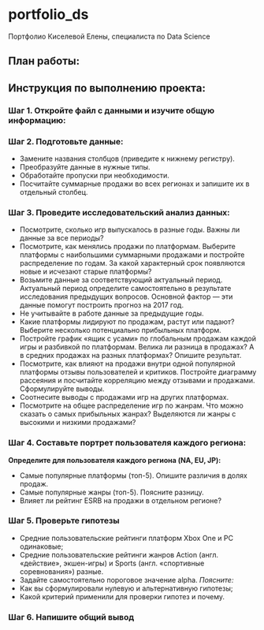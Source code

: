 # portfolio_ds
Портфолио Киселевой Елены, специалиста по Data Science
## План работы:

## Инструкция по выполнению проекта:
### Шаг 1. Откройте файл с данными и изучите общую информацию:
### Шаг 2. Подготовьте данные:
* Замените названия столбцов (приведите к нижнему регистру).
* Преобразуйте данные в нужные типы.
* Обработайте пропуски при необходимости.
* Посчитайте суммарные продажи во всех регионах и запишите их в отдельный столбец.

### Шаг 3. Проведите исследовательский анализ данных:
* Посмотрите, сколько игр выпускалось в разные годы. Важны ли данные за все периоды?
* Посмотрите, как менялись продажи по платформам. Выберите платформы с наибольшими суммарными продажами и постройте распределение по годам. За какой характерный срок появляются новые и исчезают старые платформы?
* Возьмите данные за соответствующий актуальный период. Актуальный период определите самостоятельно в результате исследования предыдущих вопросов. Основной фактор — эти данные помогут построить прогноз на 2017 год.
* Не учитывайте в работе данные за предыдущие годы.
* Какие платформы лидируют по продажам, растут или падают? Выберите несколько потенциально прибыльных платформ.
* Постройте график «ящик с усами» по глобальным продажам каждой игры и разбивкой по платформам. Велика ли разница в продажах? А в средних продажах на разных платформах? Опишите результат.
* Посмотрите, как влияют на продажи внутри одной популярной платформы отзывы пользователей и критиков. Постройте диаграмму рассеяния и посчитайте корреляцию между отзывами и продажами. Сформулируйте выводы.
* Соотнесите выводы с продажами игр на других платформах.
* Посмотрите на общее распределение игр по жанрам. Что можно сказать о самых прибыльных жанрах? Выделяются ли жанры с высокими и низкими продажами?

### Шаг 4. Составьте портрет пользователя каждого региона:
__Определите для пользователя каждого региона (NA, EU, JP):__
* Самые популярные платформы (топ-5). Опишите различия в долях продаж.
* Самые популярные жанры (топ-5). Поясните разницу.
* Влияет ли рейтинг ESRB на продажи в отдельном регионе?

### Шаг 5. Проверьте гипотезы
* Средние пользовательские рейтинги платформ Xbox One и PC одинаковые;
* Средние пользовательские рейтинги жанров Action (англ. «действие», экшен-игры) и Sports (англ. «спортивные соревнования») разные.
* Задайте самостоятельно пороговое значение alpha.
*Поясните:*
* Как вы сформулировали нулевую и альтернативную гипотезы;
* Какой критерий применили для проверки гипотез и почему.

###  Шаг 6. Напишите общий вывод